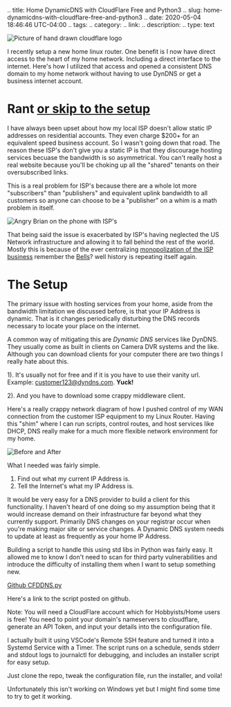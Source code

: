.. title: Home DynamicDNS with CloudFlare Free and Python3
.. slug: home-dynamicdns-with-cloudflare-free-and-python3
.. date: 2020-05-04 18:46:46 UTC-04:00
.. tags: 
.. category: 
.. link: 
.. description: 
.. type: text

![Picture of hand drawn cloudflare logo](/images/cloudflare/logo.gif)

I recently setup a new home linux router. One benefit is I now have direct access to the heart of my home network. Including a direct interface to the internet. Here's how I utilized that access and opened a consistent DNS domain to my home network without having to use DynDNS or get a business internet account.

<!-- TEASER_END -->

# Rant [or skip to the setup](#setup)

I have always been upset about how my local ISP doesn't allow static IP addresses on residential accounts. They even charge $200+ for an equivalent speed business account. So I wasn't going down that road. The reason these ISP's don't give you a static IP is that they discourage hosting services becuase the bandwidth is so asymmetrical. You can't really host a real website because you'll be choking up all the "shared" tenants on their oversubscribed links. 

This is a real problem for ISP's because there are a whole lot more "subscribers" than "publishers" and equivalent uplink bandwidth to all customers so anyone can choose to be a "publisher" on a whim is a math problem in itself. 

![Angry Brian on the phone with ISP's](/images/cloudflare/ipchange.gif)

That being said the issue is exacerbated by ISP's having neglected the US Network infrastructure and allowing it to fall behind the rest of the world. Mostly this is because of the ever centralizing [monopolization of the ISP business](https://en.wikipedia.org/wiki/Internet_in_the_United_States#Internet_taxes#Broadband_providers) remember the [Bells](https://en.wikipedia.org/wiki/Breakup_of_the_Bell_System)? well history is repeating itself again. 

# The Setup
<a id="setup"></a>

The primary issue with hosting services from your home, aside from the bandwidth limitation we discussed before, is that your IP Address is dynamic. That is it changes periodically disturbing the DNS records necessary to locate your place on the internet. 

A common way of mitigating this are *Dynamic DNS* services like DynDNS. They usually come as built in clients on Camera DVR systems and the like. Although you can download clients for your computer there are two things I really hate about this.

1). It's usually not for free and if it is you have to use their vanity url. Example: customer123@dyndns.com. **Yuck!**

2). And you have to download some crappy middleware client. 

Here's a really crappy network diagram of how I pushed control of my WAN connection from the customer ISP equipment to my Linux Router. Having this "shim" where I can run scripts, control routes, and host services like DHCP, DNS really make for a much more flexible network environment for my home.

![Before and After](/images/cloudflare/network_layout.jpg)

What I needed was fairly simple.

1. Find out what my current IP Address is.
2. Tell the Internet's what my IP Address is. 

It would be very easy for a DNS provider to build a client for this functionality. I haven't heard of one doing so my assumption being that it would increase demand on their infrastructure far beyond what they currently support. Primarily DNS changes on your registrar occur when you're making major site or service changes. A Dynamic DNS system needs to update at least as frequently as your home IP Address. 

Building a script to handle this using std libs in Python was fairly easy. It allowed me to know I don't need to scan for third party vulnerabilities and introduce the difficulty of installing them when I want to setup something new. 

[Github CFDDNS.py](https://github.com/vangourd/cfddns)

Here's a link to the script posted on github.

Note: You will need a CloudFlare account which for Hobbyists/Home users is free!
You need to point your domain's nameservers to cloudflare, generate an API Token, and input your details into the configuration file. 

I actually built it using VSCode's Remote SSH feature and turned it into a Systemd Service with a Timer. The script runs on a schedule, sends stderr and stdout logs to journalctl for debugging, and includes an installer script for easy setup. 

Just clone the repo, tweak the configuration file, run the installer, and voila!

Unfortunately this isn't working on Windows yet but I might find some time to try to get it working.